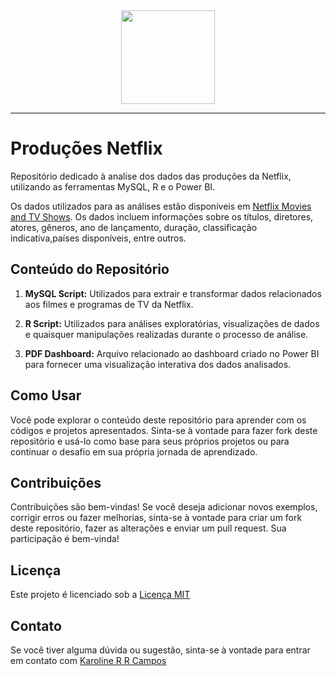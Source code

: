 <div id="header" align="center">
  <img src="https://media.giphy.com/media/TinBbV6eWYoMuByKyT/giphy.gif" width="150"/>
 </div>

---

# Produções Netflix

Repositório dedicado à analise dos dados das produções da Netflix, utilizando as ferramentas MySQL, R e o Power BI. 

Os dados utilizados para as análises estão disponíveis em [Netflix Movies and TV Shows](https://www.kaggle.com/datasets/shivamb/netflix-shows/data). Os dados incluem informações sobre os títulos, diretores, atores, gêneros, ano de lançamento, duração, classificação indicativa,países disponíveis, entre outros.

## Conteúdo do Repositório

1. **MySQL Script:** Utilizados para extrair e transformar dados relacionados aos filmes e programas de TV da Netflix.

2. **R Script:** Utilizados para análises exploratórias, visualizações de dados e quaisquer manipulações realizadas durante o processo de análise.

3. **PDF Dashboard:** Arquivo relacionado ao dashboard criado no Power BI para fornecer uma visualização interativa dos dados analisados.

## Como Usar

Você pode explorar o conteúdo deste repositório para aprender com os códigos e projetos apresentados. Sinta-se à vontade para fazer fork deste repositório e usá-lo como base para seus próprios projetos ou para continuar o desafio em sua própria jornada de aprendizado.

## Contribuições

Contribuições são bem-vindas! Se você deseja adicionar novos exemplos, corrigir erros ou fazer melhorias, sinta-se à vontade para criar um fork deste repositório, fazer as alterações e enviar um pull request. Sua participação é bem-vinda!

## Licença

Este projeto é licenciado sob a [Licença MIT](https://choosealicense.com/licenses/mit/)

## Contato

Se você tiver alguma dúvida ou sugestão, sinta-se à vontade para entrar em contato com  [Karoline R R Campos](https://github.com/karolrrcampos)
